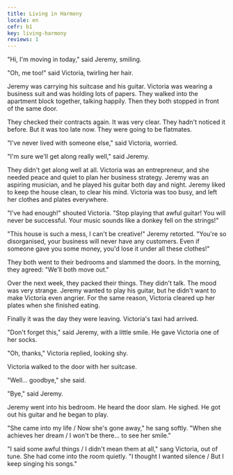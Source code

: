```yaml
---
title: Living in Harmony
locale: en
cefr: b1
key: living-harmony
reviews: 1
---
```


"Hi, I'm moving in today," said Jeremy, smiling.

"Oh, me too!" said Victoria, twirling her hair.

Jeremy was carrying his suitcase and his guitar. Victoria was wearing a business suit and was holding lots of papers. They walked into the apartment block together, talking happily. Then they both stopped in front of the same door.

They checked their contracts again. It was very clear. They hadn't noticed it before. But it was too late now. They were going to be flatmates.

"I've never lived with someone else," said Victoria, worried.

"I'm sure we'll get along really well," said Jeremy.

They didn't get along well at all. Victoria was an entrepreneur, and she needed peace and quiet to plan her business strategy. Jeremy was an aspiring musician, and he played his guitar both day and night. Jeremy liked to keep the house clean, to clear his mind. Victoria was too busy, and left her clothes and plates everywhere.

"I've had enough!" shouted Victoria. "Stop playing that awful guitar! You will never be successful. Your music sounds like a donkey fell on the strings!"

"This house is such a mess, I can't be creative!" Jeremy retorted. "You're so disorganised, your business will never have any customers. Even if someone gave you some money, you'd lose it under all these clothes!"

They both went to their bedrooms and slammed the doors. In the morning, they agreed: "We'll both move out."

Over the next week, they packed their things. They didn't talk. The mood was very strange. Jeremy wanted to play his guitar, but he didn't want to make Victoria even angrier. For the same reason, Victoria cleared up her plates when she finished eating.

Finally it was the day they were leaving. Victoria's taxi had arrived.

"Don't forget this," said Jeremy, with a little smile. He gave Victoria one of her socks.

"Oh, thanks," Victoria replied, looking shy.

Victoria walked to the door with her suitcase.

"Well... goodbye," she said.

"Bye," said Jeremy.

Jeremy went into his bedroom. He heard the door slam. He sighed. He got out his guitar and he began to play.

"She came into my life / Now she's gone away," he sang softly. "When she achieves her dream / I won't be there... to see her smile."

"I said some awful things / I didn't mean them at all," sang Victoria, out of tune. She had come into the room quietly. "I thought I wanted silence / But I keep singing his songs."